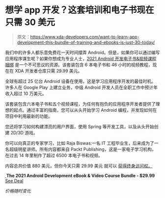 # 想学 app 开发？这套培训和电子书现在只需 30 美元

> 原文：<https://www.xda-developers.com/want-to-learn-app-development-this-bundle-of-training-and-ebooks-is-just-30-today/>

我们中的许多人都乐意免费花一天时间摆弄 Android。但是，如果你可以通过编写应用程序谋生呢？如果你想成为专业人士，[2021 Android 开发电子书&视频课程捆绑](https://depot.xda-developers.com/sales/the-2021-android-development-ebook-video-course-bundle?utm_source=xda-developers.com&utm_medium=referral&utm_campaign=the-2021-android-development-ebook-video-course-bundle&utm_term=scsf-446314&utm_content=a0x1P000004Yd50QAC&scsonar=1) 是一个不可思议的资源。该套装包含 6 本电子书和 46 小时的视频教程，现在在 XDA 开发者仓库只需 29.99 美元。

全球有超过 25 亿台 Android 设备在使用，这是学习应用程序开发的最佳时机。许多人在 Google Play 上建立业务，中级 Android 开发人员在全职工作中预计年收入超过 10 万美元。

该套装包含六本电子书和五个视频课程，为任何有抱负的应用程序开发者提供了理想的起点。通过丰富的指南，您可以从头开始学习 Android 编程，并发现如何在项目中利用最新的功能。

您还将学习如何构建漂亮的用户界面，使用 Spring 等开发工具，以及从头开始创建 2D/3D 游戏。

你可以向真正的专家学习，比如 Raja Biswas:一名 IT 工程毕业生，后来成为了一名超级明星讲师。所有内容都来自 Packt Publishing，这是一家电子学习机构，在过去 14 年里制作了超过 6500 本电子书和视频。

内容总共价值 880 美元，但你今天只需 29.99 美元 就可以 [获得终身访问权。](https://depot.xda-developers.com/sales/the-2021-android-development-ebook-video-course-bundle?utm_source=xda-developers.com&utm_medium=referral&utm_campaign=the-2021-android-development-ebook-video-course-bundle&utm_term=scsf-446314&utm_content=a0x1P000004Yd50QAC&scsonar=1)

[ ](https://depot.xda-developers.com/sales/the-2021-android-development-ebook-video-course-bundle?utm_source=xda-developers.com&utm_medium=referral-cta&utm_campaign=the-2021-android-development-ebook-video-course-bundle&utm_term=scsf-446314&utm_content=a0x1P000004Yd50QAC&scsonar=1)**The 2021 Android Development eBook & Video Course Bundle - $29.99** [See Deal](https://depot.xda-developers.com/sales/the-2021-android-development-ebook-video-course-bundle?utm_source=xda-developers.com&utm_medium=referral-cta&utm_campaign=the-2021-android-development-ebook-video-course-bundle&utm_term=scsf-446314&utm_content=a0x1P000004Yd50QAC&scsonar=1)

*价格随时变化*